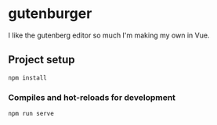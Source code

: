# gutenburger
I like the gutenberg editor so much I'm making my own in Vue.

## Project setup
```
npm install
```

### Compiles and hot-reloads for development
```
npm run serve
```

